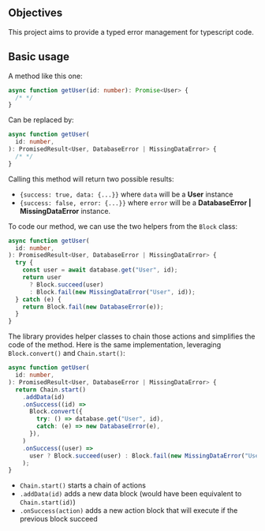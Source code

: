 ## Objectives

This project aims to provide a typed error management for typescript code.

## Basic usage

A method like this one:

```typescript
async function getUser(id: number): Promise<User> {
  /* */
}
```

Can be replaced by:

```typescript
async function getUser(
  id: number,
): PromisedResult<User, DatabaseError | MissingDataError> {
  /* */
}
```

Calling this method will return two possible results:

- `{success: true, data: {...}}` where `data` will be a **User** instance
- `{success: false, error: {...}}` where `error` will be a **DatabaseError | MissingDataError** instance.

To code our method, we can use the two helpers from the `Block` class:

```typescript
async function getUser(
  id: number,
): PromisedResult<User, DatabaseError | MissingDataError> {
  try {
    const user = await database.get("User", id);
    return user
      ? Block.succeed(user)
      : Block.fail(new MissingDataError("User", id));
  } catch (e) {
    return Block.fail(new DatabaseError(e));
  }
}
```

The library provides helper classes to chain those actions and simplifies the code of the method.
Here is the same implementation, leveraging `Block.convert()` and `Chain.start()`:

```typescript
async function getUser(
  id: number,
): PromisedResult<User, DatabaseError | MissingDataError> {
  return Chain.start()
    .addData(id)
    .onSuccess((id) =>
      Block.convert({
        try: () => database.get("User", id),
        catch: (e) => new DatabaseError(e),
      }),
    )
    .onSuccess((user) =>
      user ? Block.succeed(user) : Block.fail(new MissingDataError("User", id)),
    );
}
```

- `Chain.start()`
  starts a chain of actions
- `.addData(id)`
  adds a new data block (would have been equivalent to `Chain.start(id)`)
- `.onSuccess(action)`
  adds a new action block that will execute if the previous block succeed
